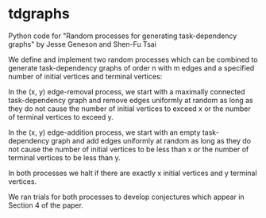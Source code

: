 # tdgraphs
Python code for "Random processes for generating task-dependency graphs" by Jesse Geneson and Shen-Fu Tsai

We define and implement two random processes which can be combined to generate task-dependency graphs of order n with m edges and a specified number of initial vertices and terminal vertices:

In the (x, y) edge-removal process, we start with a maximally connected task-dependency graph and remove edges uniformly at random as long as they do not cause the number of initial vertices to exceed x or the number of terminal vertices to exceed y.

In the (x, y) edge-addition process, we start with an empty task-dependency graph and add edges uniformly at random as long as they do not cause the number of initial vertices to be less than x or the number of terminal vertices to be less than y.

In both processes we halt if there are exactly x initial vertices and y terminal vertices.

We ran trials for both processes to develop conjectures which appear in Section 4 of the paper.
